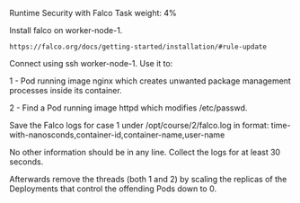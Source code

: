Runtime Security with Falco
Task weight: 4%


Install falco on worker-node-1.
```` 
https://falco.org/docs/getting-started/installation/#rule-update
````
Connect using ssh worker-node-1. Use it to:

1 - Pod running image nginx which creates unwanted package management processes inside its container. 

2 - Find a Pod running image httpd which modifies /etc/passwd.

Save the Falco logs for case 1 under /opt/course/2/falco.log in format:
time-with-nanosconds,container-id,container-name,user-name


No other information should be in any line. 
Collect the logs for at least 30 seconds.

Afterwards remove the threads (both 1 and 2) by scaling the replicas 
of the Deployments that control the offending Pods down to 0.